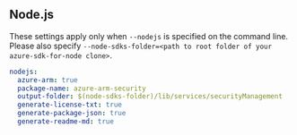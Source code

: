 ## Node.js

These settings apply only when `--nodejs` is specified on the command line.
Please also specify `--node-sdks-folder=<path to root folder of your azure-sdk-for-node clone>`.

``` yaml $(nodejs)
nodejs:
  azure-arm: true
  package-name: azure-arm-security
  output-folder: $(node-sdks-folder)/lib/services/securityManagement
  generate-license-txt: true
  generate-package-json: true
  generate-readme-md: true
```
